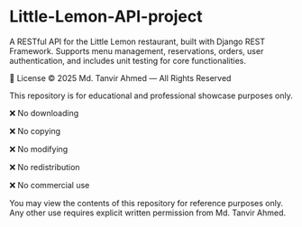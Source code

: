 # Little-Lemon-API-project
A RESTful API for the Little Lemon restaurant, built with Django REST Framework. Supports menu management, reservations, orders, user authentication, and includes unit testing for core functionalities.

📄 License
© 2025 Md. Tanvir Ahmed — All Rights Reserved

This repository is for educational and professional showcase purposes only.

❌ No downloading

❌ No copying

❌ No modifying

❌ No redistribution

❌ No commercial use

You may view the contents of this repository for reference purposes only.
Any other use requires explicit written permission from Md. Tanvir Ahmed.
